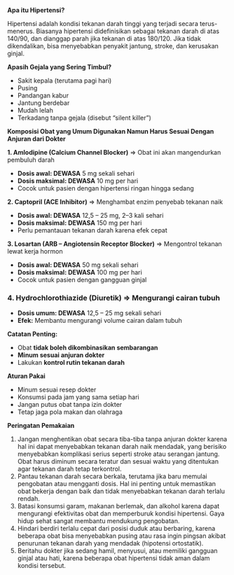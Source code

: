 
 **Apa itu Hipertensi?**

Hipertensi adalah kondisi tekanan darah tinggi yang terjadi secara terus-menerus. Biasanya hipertensi didefinisikan sebagai tekanan darah di atas 140/90, dan dianggap parah jika tekanan di atas 180/120. Jika tidak dikendalikan, bisa menyebabkan penyakit jantung, stroke, dan kerusakan ginjal.


 **Apasih Gejala yang Sering Timbul?**

* Sakit kepala (terutama pagi hari)
* Pusing
* Pandangan kabur
* Jantung berdebar
* Mudah lelah
* Terkadang tanpa gejala (disebut “silent killer”)

**Komposisi Obat yang Umum Digunakan Namun Harus Sesuai Dengan Anjuran dari Dokter**

 **1. Amlodipine (Calcium Channel Blocker)** => Obat ini akan mangendurkan pembuluh darah

* **Dosis awal: DEWASA** 5 mg sekali sehari
* **Dosis maksimal: DEWASA** 10 mg per hari
* Cocok untuk pasien dengan hipertensi ringan hingga sedang


**2. Captopril (ACE Inhibitor)** => Menghambat enzim penyebab tekanan naik 

* **Dosis awal: DEWASA** 12,5 – 25 mg, 2–3 kali sehari
* **Dosis maksimal: DEWASA** 150 mg per hari
* Perlu pemantauan tekanan darah karena efek cepat


 **3. Losartan (ARB – Angiotensin Receptor Blocker)** => Mengontrol tekanan lewat kerja hormon

* **Dosis awal: DEWASA** 50 mg sekali sehari
* **Dosis maksimal: DEWASA** 100 mg per hari
* Cocok untuk pasien dengan gangguan ginjal


### **4. Hydrochlorothiazide (Diuretik)** => Mengurangi cairan tubuh

* **Dosis umum: DEWASA** 12,5 – 25 mg sekali sehari
* **Efek:** Membantu mengurangi volume cairan dalam tubuh

 **Catatan Penting:**

* Obat **tidak boleh dikombinasikan sembarangan**
* **Minum sesuai anjuran dokter**
* Lakukan **kontrol rutin tekanan darah**

**Aturan Pakai**

* Minum sesuai resep dokter
* Konsumsi pada jam yang sama setiap hari
* Jangan putus obat tanpa izin dokter
* Tetap jaga pola makan dan olahraga

**Peringatan Pemakaian**

1. Jangan menghentikan obat secara tiba-tiba tanpa anjuran dokter karena hal ini dapat
menyebabkan tekanan darah naik mendadak, yang berisiko menyebabkan komplikasi
serius seperti stroke atau serangan jantung. Obat harus diminum secara teratur dan
sesuai waktu yang ditentukan agar tekanan darah tetap terkontrol.
2. Pantau tekanan darah secara berkala, terutama jika baru memulai pengobatan atau
mengganti dosis. Hal ini penting untuk memastikan obat bekerja dengan baik dan
tidak menyebabkan tekanan darah terlalu rendah.
3. Batasi konsumsi garam, makanan berlemak, dan alkohol karena dapat mengurangi
efektivitas obat dan memperburuk kondisi hipertensi. Gaya hidup sehat sangat
membantu mendukung pengobatan.
4. Hindari berdiri terlalu cepat dari posisi duduk atau berbaring, karena beberapa obat
bisa menyebabkan pusing atau rasa ingin pingsan akibat penurunan tekanan darah
yang mendadak (hipotensi ortostatik).
5. Beritahu dokter jika sedang hamil, menyusui, atau memiliki gangguan ginjal atau
hati, karena beberapa obat hipertensi tidak aman dalam kondisi tersebut.

